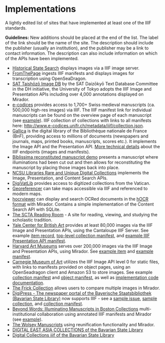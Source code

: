 # Implementations

A lightly edited list of sites that have implemented at least one of the IIIF standards.

**Guidelines:** New additions should be placed at the end of the list. The label of the link should be the name of the site. The description should include the publisher (usually an institution), and the publisher may be a link to contact information. The description can also include information on which of the APIs have been implemented.

- [Historical State Search](http://historicalstate.lib.ncsu.edu/search) displays images via a IIIF image server.
- [FromThePage](http://www.fromthepage.com) ingests IIIF manifests and displays images for transcription using OpenSeaDragon.
- [SAT Taishōzō Image DB](http://dzkimgs.l.u-tokyo.ac.jp/SATi/images.php?alang=en) by the SAT Daizōkyō Text Database Committee in the DH initiative, the University of Tokyo adopts the IIIF Image and Presentation APIs including over 4,000 annotations displayed on Mirador.
- [e-codices](http://www.e-codices.unifr.ch) provides access to 1,700+ Swiss medieval manuscripts (ca. 500,000 high-res images) via IIIF. The IIIF manifest link for individual manuscripts can be found on the overview page of each manuscript (see [example](http://www.e-codices.unifr.ch/en/searchresult/list/one/csg/0857)). IIIF collection of collections with links to all manifests here: <http://www.e-codices.unifr.ch/metadata/iiif/collection.json>.
- [Gallica](http://gallica.bnf.fr/) is the digital library of the Bibliothèque nationale de France (BnF), providing access to millions of documents (newspapers and journals, maps, printed books, manuscripts, scores etc.). It implements the Image API and the Presentation API. [More technical details](http://doc.biblissima-condorcet.fr/entrepots-iiif-biblissima) about the IIIF endpoints (images and manifests).
- [Biblissima reconstituted manuscript demo](http://demos.biblissima-condorcet.fr/chateauroux/osd-demo/) presents a manuscript where illuminations had been cut out and then allows for reconstituting the manuscript by placing those images back into place.
- [NCSU Libraries Rare and Unique Digital Collections](https://d.lib.ncsu.edu/collections/) implements the Image, Presentation, and Content Search APIs.
- [DigiVatLib](http://digi.vatlib.it/) provides access to digitized collections from the Vatican.
- [Georeferencer](http://www.georeferencer.com/) can take maps accessible via IIIF and referenced to modern maps.
- [hocrviewer](https://github.com/jbaiter/hocrviewer-mirador) can display and search OCRed documents in the [hOCR format](http://kba.github.io/hocr-spec/1.2/) with Mirador. Contains a simple implementation of the Content Search API with SQLite.
- [The SCTA Reading Room](http://scta.lombardpress.org/) - A site for reading, viewing, and studying the scholastic tradition.
- [Yale Center for British Art](http://britishart.yale.edu/) provides at least 80,000 images via the IIIF Image and Presentation APIs, using the Cantaloupe IIIF Server. See example [item record](http://collections.britishart.yale.edu/vufind/Record/1669236), [top-level collection manifest](http://manifests.britishart.yale.edu/collection/top), and [example IIIF Presentation API manifest](http://manifests.britishart.yale.edu/manifest/5005).
- [Harvard Art Museums](http://www.harvardartmuseums.org/) serves over 200,000 images via the IIIF Image and Presentation APIs, using Mirador. See [example item](http://www.harvardartmuseums.org/tour/drawing-the-invention-of-a-modern-medium/slide/8568) and [example manifest](http://iiif.harvardartmuseums.org/manifests/object/299843).
- [Carnegie Museum of Art](http://cmoa.org/about/) utilizes the IIIF Image API level 0 for static files, with links to manifests provided on object pages, using an OpenSeadragon client and Amazon S3 to store images. See example [collection manifest](https://cmoa-records-images.s3.amazonaws.com/collection/top.json) and [object manifest](http://cmoa-records-images.s3.amazonaws.com/fv001_001_003_001_B014_F05_002/manifest.json), as well as [implementation code documentation](https://github.com/cmoa/iiif_s3).
- [The Frick Collection](http://digitalcollections.frick.org/digico/#/) allows users to compare multiple images in Mirador.
- [DigiPress - The newspaper portal of the Bayerische Staatsbibliothek (Bavarian State Library)](https://digipress.digitale-sammlungen.de/) now supports IIIF - see a [sample issue](https://digipress.digitale-sammlungen.de/view/bsb00012484_00382_u001/1), [sample collection](https://api.digitale-sammlungen.de/iiif/presentation/bsb00012484/view.html), and [collection manifest](https://api.digitale-sammlungen.de/iiif/presentation/v2/bsb00012484/manifest).
- [Beyond Words: Illuminating Manuscripts in Boston Collections](http://beyondwords2016.org/) multi-institutional collaboration using annotated IIIF manifests and Mirador (see [example](http://beyondwords2016.org/objects/leaves-from-an-antiphonal-and-a-gradual)).
- [The Wolsey Manuscripts](http://www.wolseymanuscripts.ac.uk/manuscripts) using reunification functionality and Mirador.
- [DIGITAL EAST ASIA COLLECTIONS of the Bavarian State Library](https://ostasien.digitale-sammlungen.de/?locale=en)
- [Digital Collections iiif of the Bavarian State Library](https://app.digitale-sammlungen.de/bookshelf/?language=en)
